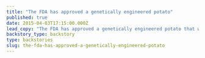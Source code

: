 ```yaml
---
title: "The FDA has approved a genetically engineered potato"
published: true
date: 2015-04-03T17:15:00.000Z
lead_copy: "The FDA has approved a genetically engineered potato that won\'t bruise. Will it meet the same fate as the first GMO tomato, the Flvr Savr? "
backstory_type: backstory
type: backstories
slug: the-fda-has-approved-a-genetically-engineered-potato
---
```


